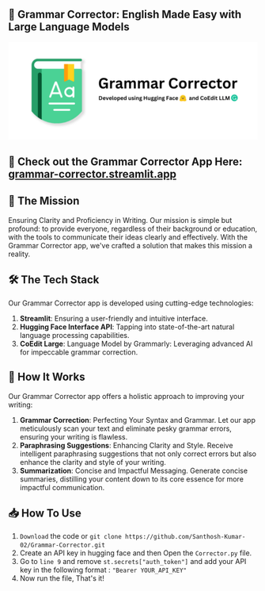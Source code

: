 ## 🚀 Grammar Corrector: English Made Easy with Large Language Models

<img src="https://raw.githubusercontent.com/Santhosh-Kumar-02/Grammar-Corrector/main/CoEdit.png" width="700">

## 🔗 Check out the Grammar Corrector App Here: [grammar-corrector.streamlit.app](https://grammar-corrector.streamlit.app)

## 📝 The Mission
Ensuring Clarity and Proficiency in Writing. Our mission is simple but profound: to provide everyone, regardless of their background or education, with the tools to communicate their ideas clearly and effectively. With the Grammar Corrector app, we've crafted a solution that makes this mission a reality.

## 🛠️ The Tech Stack
Our Grammar Corrector app is developed using cutting-edge technologies:

1. **Streamlit**: Ensuring a user-friendly and intuitive interface.
2. **Hugging Face Interface API**: Tapping into state-of-the-art natural language processing capabilities.
3. **CoEdit Large**: Language Model by Grammarly: Leveraging advanced AI for impeccable grammar correction.

## 💼 How It Works
Our Grammar Corrector app offers a holistic approach to improving your writing:

1. **Grammar Correction**: Perfecting Your Syntax and Grammar. Let our app meticulously scan your text and eliminate pesky grammar errors, ensuring your writing is flawless.
2. **Paraphrasing Suggestions**: Enhancing Clarity and Style. Receive intelligent paraphrasing suggestions that not only correct errors but also enhance the clarity and style of your writing.
3. **Summarization**: Concise and Impactful Messaging. Generate concise summaries, distilling your content down to its core essence for more impactful communication.

## 📥 How To Use

1. `Download` the code or `git clone https://github.com/Santhosh-Kumar-02/Grammar-Corrector.git`
2. Create an API key in hugging face and then Open the `Corrector.py` file.
3. Go to `line 9` and remove `st.secrets["auth_token"]` and add your API key in the following format : `"Bearer YOUR_API_KEY"`
4. Now run the file, That's it!
